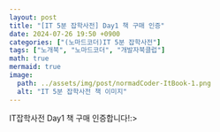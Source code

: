 ```yaml
---
layout: post
title: "[IT 5분 잡학사전] Day1 책 구매 인증"
date: 2024-07-26 19:50 +0900
categories: ["(노마드코더)IT 5분 잡학사전"]
tags: ["노개북", "노마드코더", "개발자북클럽"]
math: true
mermaid: true
image:
  path: ../assets/img/post/normadCoder-ItBook-1.png
  alt: "IT 5분 잡학사전 책 이미지"
---
```

IT잡학사전 Day1 책 구매 인증합니다!:>